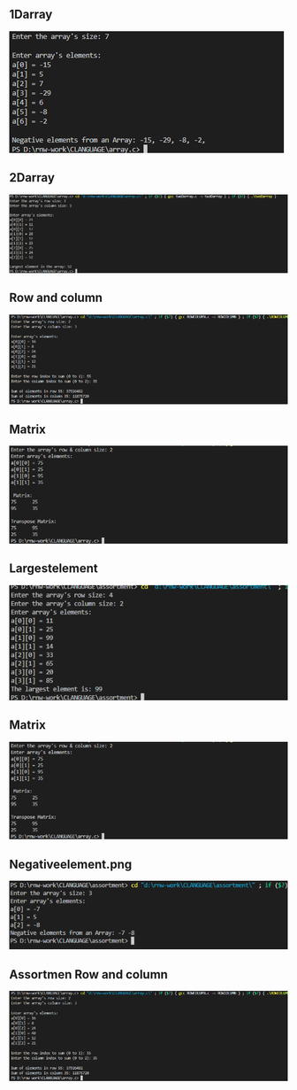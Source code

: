 <h2>1Darray</h2>
<img src="arrayoutput/1DARRAY.png" />
<h2>2Darray</h2>
<img src="arrayoutput/2DARRAY.png" />
<h2>Row and column</h2>
<img src="arrayoutput/rowNcolumn.png" />
<h2>Matrix</h2>
<img src="arrayoutput/matrix.png" />
<h2>Largestelement</h2>
<img src="assortment-output/largestelement.png" />
<h2>Matrix</h2>
<img src="assortment-output/matrix.png" />
<h2>Negativeelement.png</h2>
<img src="assortment-output/negativeelement.png" />
<h2>Assortmen Row and column</h2>
<img src="assortment-output/rowNcolumn.png" />

